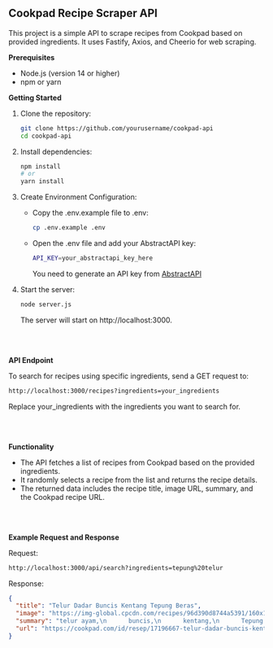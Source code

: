 ## Cookpad Recipe Scraper API
This project is a simple API to scrape recipes from Cookpad based on provided ingredients. It uses Fastify, Axios, and Cheerio for web scraping.

**Prerequisites**
- Node.js (version 14 or higher)
- npm or yarn

**Getting Started**
1. Clone the repository:
   ```bash
   git clone https://github.com/yourusername/cookpad-api
   cd cookpad-api
   ```

2. Install dependencies:
   ```bash
   npm install
   # or
   yarn install
   ```

3. Create Environment Configuration:
   - Copy the .env.example file to .env:
     ```bash
     cp .env.example .env
     ```
   - Open the .env file and add your AbstractAPI key:
     ```bash
     API_KEY=your_abstractapi_key_here
     ```
     You need to generate an API key from [AbstractAPI](https://www.abstractapi.com/)

4. Start the server:
    ```bash
    node server.js  
    ```
    The server will start on http://localhost:3000.

<br>
<br>

**API Endpoint**

To search for recipes using specific ingredients, send a GET request to:
```bash
http://localhost:3000/recipes?ingredients=your_ingredients
```
Replace your_ingredients with the ingredients you want to search for.

<br>
<br>

**Functionality**
- The API fetches a list of recipes from Cookpad based on the provided ingredients.
- It randomly selects a recipe from the list and returns the recipe details.
- The returned data includes the recipe title, image URL, summary, and the Cookpad recipe URL.

<br>
<br>

**Example Request and Response**

Request:
```bash
http://localhost:3000/api/search?ingredients=tepung%20telur
```

Response:
```json
{
  "title": "Telur Dadar Buncis Kentang Tepung Beras",
  "image": "https://img-global.cpcdn.com/recipes/96d390d8744a5391/160x176cq30/telur-dadar-buncis-kentang-tepung-beras-foto-resep-utama.jpg",
  "summary": "telur ayam,\n      buncis,\n      kentang,\n      Tepung beras,\n      Bahan lainya :,\n      cabe giling,\n      garam,\n      kaldu bubuk,\n      lada bubuk,\n      air putih,\n      minyak goreng",
  "url": "https://cookpad.com/id/resep/17196667-telur-dadar-buncis-kentang-tepung-beras"
}
```
